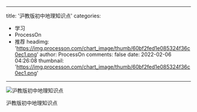 
---
title: '沪教版初中地理知识点'
categories: 
 - 学习
 - ProcessOn
 - 推荐
headimg: 'https://img.processon.com/chart_image/thumb/60bf2fed1e085324f36c0ec1.png'
author: ProcessOn
comments: false
date: 2022-02-06 04:26:08
thumbnail: 'https://img.processon.com/chart_image/thumb/60bf2fed1e085324f36c0ec1.png'
---

<div>   
<img class="thumb" alt="沪教版初中地理知识点" src="https://img.processon.com/chart_image/thumb/60bf2fed1e085324f36c0ec1.png" referrerpolicy="no-referrer">
<p>沪教版初中地理知识点</p>  
</div>
            